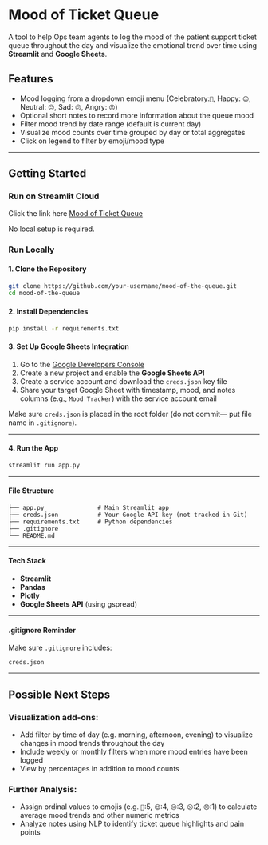 # Mood of Ticket Queue

A tool to help Ops team agents to log the mood of the patient support ticket queue throughout the day and visualize the emotional trend over time using  **Streamlit** and **Google Sheets**.

## Features
- Mood logging from a dropdown emoji menu (Celebratory:`🎉`, Happy: `😊`, Neutral: `😐`, Sad: `😕`, Angry: `😠`)
- Optional short notes to record more information about the queue mood
- Filter mood trend by date range (default is current day)
- Visualize mood counts over time grouped by day or total aggregates
- Click on legend to filter by emoji/mood type 

---
## Getting Started
### Run on Streamlit Cloud
Click the link here [Mood of Ticket Queue](https://mood-of-ticket-queue.streamlit.app/)

No local setup is required. 

### Run Locally
#### 1. Clone the Repository
```bash
git clone https://github.com/your-username/mood-of-the-queue.git
cd mood-of-the-queue
```

#### 2. Install Dependencies
```bash
pip install -r requirements.txt
```

#### 3. Set Up Google Sheets Integration
1. Go to the [Google Developers Console](https://console.developers.google.com/)
2. Create a new project and enable the **Google Sheets API**
3. Create a service account and download the `creds.json` key file
4. Share your target Google Sheet with timestamp, mood, and notes columns (e.g., `Mood Tracker`) with the service account email

Make sure `creds.json` is placed in the root folder (do not commit— put file name in `.gitignore`).

---

#### 4. Run the App
```bash
streamlit run app.py
```

---


#### File Structure
```
├── app.py               # Main Streamlit app
├── creds.json           # Your Google API key (not tracked in Git)
├── requirements.txt     # Python dependencies
├── .gitignore
└── README.md
```

---

#### Tech Stack
- **Streamlit**
- **Pandas**
- **Plotly** 
- **Google Sheets API** (using gspread)

---

#### .gitignore Reminder
Make sure `.gitignore` includes:
```
creds.json
```

---

## Possible Next Steps
### Visualization add-ons:
- Add filter by time of day (e.g. morning, afternoon, evening) to visualize changes in mood trends throughout the day 
- Include weekly or monthly filters when more mood entries have been logged
- View by percentages in addition to mood counts
### Further Analysis:
- Assign ordinal values to emojis (e.g. `🎉`:5, `😊`:4, `😐`:3, `😕`:2, `😠`:1) to calculate average mood trends and other numeric metrics
- Analyze notes using NLP to identify ticket queue highlights and pain points
